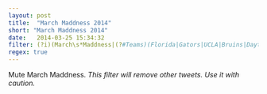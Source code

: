 ```yaml
---
layout: post
title:  "March Maddness 2014"
short: "March Maddness 2014"
date:   2014-03-25 15:34:32
filter: (?i)(March\s*Maddness|(?#Teams)(Florida|Gators|UCLA|Bruins|Dayton|Flyers|Stanford|Cardinal|Virginia|Cavaliers|Michigan State|Spartans|Iowa|State|Cyclones|Connecticut|Huskies|Arizona|Wildcats|San Diego|Aztecs|Baylor|Bears|Wisconsin|Badgers|Kentucky|Wildcats|Louisville|Cardinals|Tennessee|Volunteers|Michigan|Wolverines)|(?#Terms)(Freethrow|Shot\s*Clock|Rebound))
regex: true
---
```


Mute March Maddness. _This filter will remove other tweets. Use it with caution._
